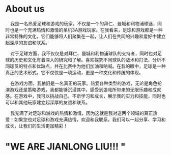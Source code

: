 # About us

    我是一名热爱足球和游戏的玩家，不仅是一个的拜仁、曼城和利物浦球迷，同时也是一个充满热情和激情的单机3A游戏玩家。在我看来，足球和游戏都是一种非常特殊的文化，它们能够将人们聚集在一起，让人们在共同的兴趣和爱好中建立起深厚的友谊和联系。

    对于足球方面，我不仅仅是对拜仁、曼城和利物浦球队的支持者，同时也对足球的历史和文化有着深入的研究和了解。喜欢探究不同球队的战术和打法，分析不同球员的特点和优缺点，并在比赛中为他们加油和呐喊。在我的眼中，足球是一种真正的艺术形式，它不仅仅是一项运动，更是一种文化和传统的体现。

    在游戏方面，我依旧是一名真正的玩家。热爱各种类型的游戏，无论是角色扮演游戏还是策略游戏，我都能够沉浸其中，感受到游戏所带来的无限乐趣和成就感。在游戏中，我可以挑战自己，不断学习和成长，展示我的实力和技能，同时也可以和其他玩家建立起深厚的友谊和联系。

    我充满了对足球和游戏的热情和激情，因为这就是我对这两个领域的真正热爱！如果您也对足球和游戏充满热情，欢迎和我联系，我们可以一起分享、学习和成长，让我们的生活更加精彩！

# "WE ARE JIANLONG LIU!!! "





